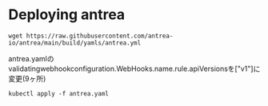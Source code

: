 # Deploying antrea 
```
wget https://raw.githubusercontent.com/antrea-io/antrea/main/build/yamls/antrea.yml
```
antrea.yamlのvalidatingwebhookconfiguration.WebHooks.name.rule.apiVersionsを["v1"]に変更(9ヶ所)

```
kubectl apply -f antrea.yaml
```
